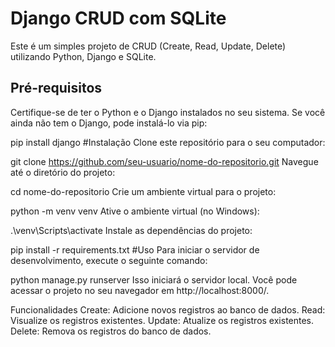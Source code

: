 

# Django CRUD com SQLite

Este é um simples projeto de CRUD (Create, Read, Update, Delete) utilizando Python, Django e SQLite.

## Pré-requisitos

Certifique-se de ter o Python e o Django instalados no seu sistema. Se você ainda não tem o Django, pode instalá-lo via pip:


pip install django
#Instalação
Clone este repositório para o seu computador:

git clone https://github.com/seu-usuario/nome-do-repositorio.git
Navegue até o diretório do projeto:

cd nome-do-repositorio
Crie um ambiente virtual para o projeto:

python -m venv venv
Ative o ambiente virtual (no Windows):

.\venv\Scripts\activate
Instale as dependências do projeto:


pip install -r requirements.txt
#Uso
Para iniciar o servidor de desenvolvimento, execute o seguinte comando:

python manage.py runserver
Isso iniciará o servidor local. Você pode acessar o projeto no seu navegador em http://localhost:8000/.

Funcionalidades
Create: Adicione novos registros ao banco de dados.
Read: Visualize os registros existentes.
Update: Atualize os registros existentes.
Delete: Remova os registros do banco de dados.


